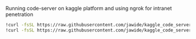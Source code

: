 Running code-server on kaggle platform and using ngrok for intranet penetration

```sh
!curl -fsSL https://raw.githubusercontent.com/jawide/kaggle_code_server/master/init.sh | sh
!curl -fsSL https://raw.githubusercontent.com/jawide/kaggle_code_server/master/run.py | python - your_token your_password
```